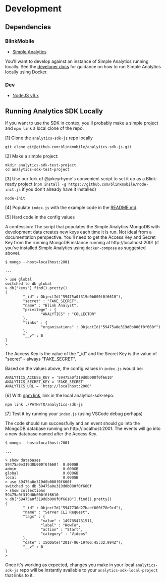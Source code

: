 # Development

## Dependencies

### BlinkMobile

- [Simple Analytics](https://git.blinkm.co/blinkmobile-nextgen/simple-analytics)

You'll want to develop against an instance of Simple Analytics running locally. See the [developer docs](https://git.blinkm.co/blinkmobile-nextgen/simple-analytics/blob/master/docs/developer.md) for guidance on how to run Simple Analytics locally using Docker.

### Dev

- [NodeJS v6.x](https://nodejs.org/en/)

## Running Analytics SDK Locally

If you want to use the SDK in contex, you'll probably make a simple project and `npm link` a local clone of the repo.

[1] Clone the `analytics-sdk-js` repo locally

```
git clone git@github.com:blinkmobile/analytics-sdk-js.git
```

[2] Make a simple project:

```
mkdir analytics-sdk-test-project
cd analytics-sdk-test-project
```

[3] Use our fork of @jokeyrhyme's convenient script to set it up as a Blink-ready project (`npm install -g https://github.com/blinkmobile/node-init.js` if you don't already have it installed)

```
node-init
```
[4] Populate `index.js` with the example code in the [README.md](../README.md).

[5] Hard code in the config values

A confession: The script that populates the Simple Analytics MongoDB with development data creates new keys each time it is run. Not ideal from a documentation perspective. You'll need to get the Access Key and Secret Key from the running MongoDB instance running at http://localhost:2001 (if you've installed Simple Analytics using `docker-compose` as suggested above).

```
$ mongo --host=localhost:2001

...

> use global
switched to db global
> db["keys"].find().pretty()
{
        "_id" : ObjectId("59475a0f319d0b000f0f6610"),
        "secret" : "FAKE_SECRET",
        "name" : "Blink Analyst",
        "privilege" : {
                "ANALYTICS" : "COLLECTOR"
        },
        "links" : {
                "organisations" : ObjectId("59475a0e319d0b000f0f660f")
        },
        "__v" : 0
}
>
```

The Access Key is the value of the "_id" and the Secret Key is the value of "secret" - always "FAKE_SECRET".

Based on the values above, the config values in `index.js` would be:

```
ANALYTICS_ACCESS_KEY = '59475a0f319d0b000f0f6610'
ANALYTICS_SECRET_KEY = 'FAKE_SECRET'
ANALYTICS_URL = 'http://localhost:2000'
```

[6] With [npm link](https://docs.npmjs.com/cli/link), link in the local analytics-sdk-repo.

```
npm link ./PATH/TO/analytics-sdk-js
```

[7] Test it by running your `index.js` (using VSCode debug perhaps)

The code should run successfully and an event should go into the MongoDB database running on http://localhost:2001. The events will go into a new database named after the Access Key.

```
$ mongo --host=localhost:2001

...

> show databases
59475a0e319d0b000f0f660f  0.000GB
admin                     0.000GB
global                    0.000GB
local                     0.000GB
> use 59475a0e319d0b000f0f660f
switched to db 59475a0e319d0b000f0f660f
> show collections
59475a0f319d0b000f0f6610
> db["59475a0f319d0b000f0f6610"].find().pretty()
{
        "_id" : ObjectId("5947730d27baef000f78e9cd"),
        "name" : "Server CLI Request",
        "tags" : {
                "value" : 1497854731511,
                "label" : "HowTo",
                "action" : "Start",
                "category" : "Videos"
        },
        "date" : ISODate("2017-06-19T06:45:32.994Z"),
        "__v" : 0
}
>
```

Once it's working as expected, changes you make in your local `analytics-sdk-js` repo will be instantly available to your `analytics-sdk-local-project` that links to it.

